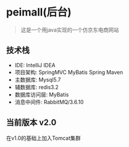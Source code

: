 # peimall(后台)
> 这是一个用java实现的一个仿京东电商网站


## 技术栈    
- IDE: IntelliJ IDEA 
- 项目架构: SpringMVC MyBatis Spring Maven
- 主数据库: Mysql5.7
- 辅数据库: redis3.2
- 数据库访问层: MyBatis
- 消息中间件: RabbitMQ/3.6.10
## 当前版本 v2.0
在v1.0的基础上加入Tomcat集群